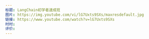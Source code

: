 ```yaml
---
标题: LangChain初学者速成班
图片: https://img.youtube.com/vi/lG7Uxts9SXs/maxresdefault.jpg
链接: https://www.youtube.com/watch?v=lG7Uxts9SXs
时时: 
评价:
---
```



